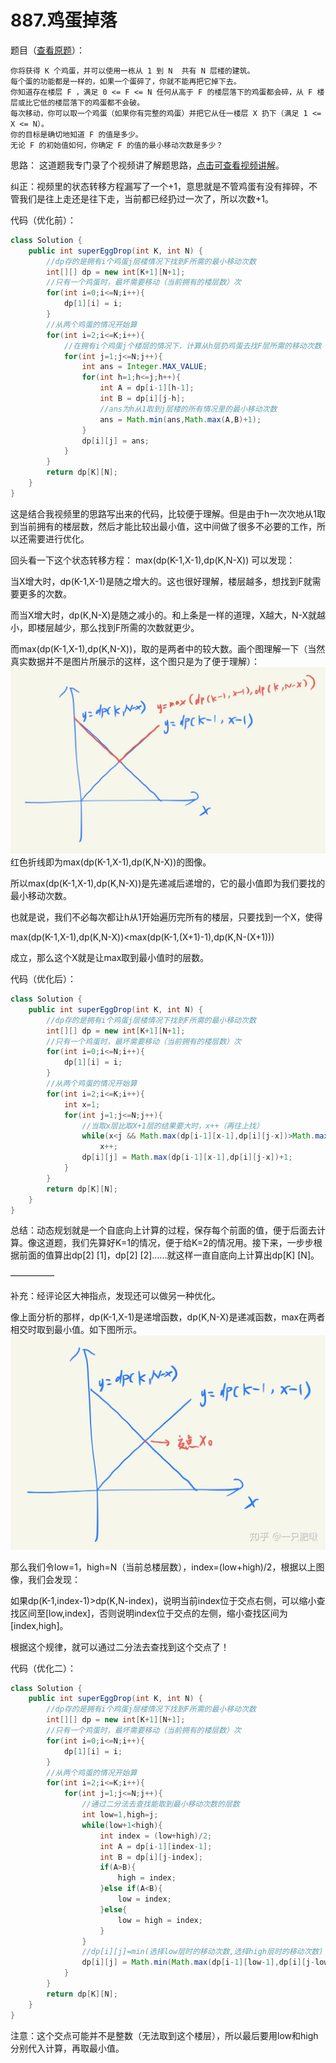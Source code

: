 # 887.鸡蛋掉落

题目（[查看原题](https://leetcode-cn.com/problems/super-egg-drop)）：

```
你将获得 K 个鸡蛋，并可以使用一栋从 1 到 N  共有 N 层楼的建筑。
每个蛋的功能都是一样的，如果一个蛋碎了，你就不能再把它掉下去。
你知道存在楼层 F ，满足 0 <= F <= N 任何从高于 F 的楼层落下的鸡蛋都会碎，从 F 楼层或比它低的楼层落下的鸡蛋都不会破。
每次移动，你可以取一个鸡蛋（如果你有完整的鸡蛋）并把它从任一楼层 X 扔下（满足 1 <= X <= N）。
你的目标是确切地知道 F 的值是多少。
无论 F 的初始值如何，你确定 F 的值的最小移动次数是多少？
```

思路：
这道题我专门录了个视频讲了解题思路，[点击可查看视频讲解](https://zhuanlan.zhihu.com/p/115292614)。

纠正：视频里的状态转移方程漏写了一个+1，意思就是不管鸡蛋有没有摔碎，不管我们是往上走还是往下走，当前都已经扔过一次了，所以次数+1。

代码（优化前）：

```java
class Solution {
    public int superEggDrop(int K, int N) {
        //dp存的是拥有i个鸡蛋j层楼情况下找到F所需的最小移动次数
        int[][] dp = new int[K+1][N+1];
        //只有一个鸡蛋时，最坏需要移动（当前拥有的楼层数）次
        for(int i=0;i<=N;i++){
            dp[1][i] = i;
        }
        //从两个鸡蛋的情况开始算
        for(int i=2;i<=K;i++){
            //在拥有i个鸡蛋j个楼层的情况下，计算从h层扔鸡蛋去找F层所需的移动次数
            for(int j=1;j<=N;j++){
                int ans = Integer.MAX_VALUE;
                for(int h=1;h<=j;h++){
                    int A = dp[i-1][h-1];
                    int B = dp[i][j-h];
                    //ans为h从1取到j层楼的所有情况里的最小移动次数
                    ans = Math.min(ans,Math.max(A,B)+1);
                }
                dp[i][j] = ans;
            }
        }
        return dp[K][N];
    }
}
```

这是结合我视频里的思路写出来的代码，比较便于理解。但是由于h一次次地从1取到当前拥有的楼层数，然后才能比较出最小值，这中间做了很多不必要的工作，所以还需要进行优化。

回头看一下这个状态转移方程：
    max(dp(K-1,X-1),dp(K,N-X))
可以发现：

当X增大时，dp(K-1,X-1)是随之增大的。这也很好理解，楼层越多，想找到F就需要更多的次数。

而当X增大时，dp(K,N-X)是随之减小的。和上条是一样的道理，X越大，N-X就越小，即楼层越少，那么找到F所需的次数就更少。

而max(dp(K-1,X-1),dp(K,N-X))，取的是两者中的较大数。画个图理解一下（当然真实数据并不是图片所展示的这样，这个图只是为了便于理解）：
![image](https://raw.githubusercontent.com/chenyiwei00/picture/master/IMG_0513.jpg)
    红色折线即为max(dp(K-1,X-1),dp(K,N-X))的图像。

所以max(dp(K-1,X-1),dp(K,N-X))是先递减后递增的，它的最小值即为我们要找的最小移动次数。

也就是说，我们不必每次都让h从1开始遍历完所有的楼层，只要找到一个X，使得

max(dp(K-1,X-1),dp(K,N-X))<max(dp(K-1,(X+1)-1),dp(K,N-(X+1)))

成立，那么这个X就是让max取到最小值时的层数。

代码（优化后）：

```java
class Solution {
    public int superEggDrop(int K, int N) {
        //dp存的是拥有i个鸡蛋j层楼情况下找到F所需的最小移动次数
        int[][] dp = new int[K+1][N+1];
        //只有一个鸡蛋时，最坏需要移动（当前拥有的楼层数）次
        for(int i=0;i<=N;i++){
            dp[1][i] = i;
        }
        //从两个鸡蛋的情况开始算
        for(int i=2;i<=K;i++){
            int x=1;
            for(int j=1;j<=N;j++){
                //当取x层比取X+1层的结果要大时，x++（再往上找）
                while(x<j && Math.max(dp[i-1][x-1],dp[i][j-x])>Math.max(dp[i-1][x],dp[i][j-x-1]))
                    x++;
                dp[i][j] = Math.max(dp[i-1][x-1],dp[i][j-x])+1;
            }
        }
        return dp[K][N];
    }
}
```

总结：动态规划就是一个自底向上计算的过程，保存每个前面的值，便于后面去计算。像这道题，我们先算好K=1的情况，便于给K=2的情况用。接下来，一步步根据前面的值算出dp[2] [1]，dp[2] [2]……就这样一直自底向上计算出dp[K] [N]。

—————

补充：经评论区大神指点，发现还可以做另一种优化。

像上面分析的那样，dp(K-1,X-1)是递增函数，dp(K,N-X)是递减函数，max在两者相交时取到最小值。如下图所示。
![image](https://raw.githubusercontent.com/chenyiwei00/picture/master/jiaodian.jpg)


那么我们令low=1，high=N（当前总楼层数），index=(low+high)/2，根据以上图像，我们会发现：

如果dp(K-1,index-1)>dp(K,N-index)，说明当前index位于交点右侧，可以缩小查找区间至[low,index]，否则说明index位于交点的左侧，缩小查找区间为[index,high]。

根据这个规律，就可以通过二分法去查找到这个交点了！

代码（优化二）：

```java
class Solution {
    public int superEggDrop(int K, int N) {
        //dp存的是拥有i个鸡蛋j层楼情况下找到F所需的最小移动次数
        int[][] dp = new int[K+1][N+1];
        //只有一个鸡蛋时，最坏需要移动（当前拥有的楼层数）次
        for(int i=0;i<=N;i++){
            dp[1][i] = i;
        }
        //从两个鸡蛋的情况开始算
        for(int i=2;i<=K;i++){
            for(int j=1;j<=N;j++){
                //通过二分法去查找能取到最小移动次数的层数
                int low=1,high=j;
                while(low+1<high){
                    int index = (low+high)/2;
                    int A = dp[i-1][index-1];
                    int B = dp[i][j-index];
                    if(A>B){
                        high = index;
                    }else if(A<B){
                        low = index;
                    }else{
                        low = high = index;
                    }
                }
                //dp[i][j]=min(选择low层时的移动次数,选择high层时的移动次数)
                dp[i][j] = Math.min(Math.max(dp[i-1][low-1],dp[i][j-low]),Math.max(dp[i-1][high-1],dp[i][j-high]))+1;
            }
        }
        return dp[K][N];
    }
}
```

注意：这个交点可能并不是整数（无法取到这个楼层），所以最后要用low和high分别代入计算，再取最小值。
